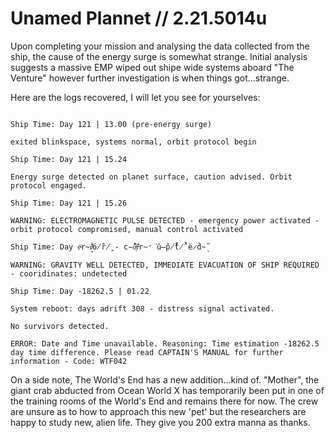 # Unamed Plannet // 2.21.5014u

Upon completing your mission and analysing the data collected from the ship, the cause of the energy surge is somewhat strange. Initial analysis suggests a massive EMP wiped out shipe wide systems aboard "The Venture" however further investigation is when things got...strange.

Here are the logs recovered, I will let you see for yourselves:

<pre><code>
Ship Time: Day 121 | 13.00 (pre-energy surge)

exited blinkspace, systems normal, orbit protocol begin

Ship Time: Day 121 | 15.24

Energy surge detected on planet surface, caution advised. Orbit protocol engaged.

Ship Time: Day 121 | 15.26

WARNING: ELECTROMAGNETIC PULSE DETECTED - emergency power activated - orbit protocol compromised, manual control activated

Ship Time: Day e̴͐̇r̴̘̾ŕ̸͗ó̸̃ṙ̸̭ - c̵̈́̾o̵̖͗r̵͛̌r̴̛͘ǔ̶̌p̸̊̑t̸̂̚è̷̉d̴̖̎

WARNING: GRAVITY WELL DETECTED, IMMEDIATE EVACUATION OF SHIP REQUIRED - cooridinates: undetected

Ship Time: Day -18262.5 | 01.22

System reboot: days adrift 308 - distress signal activated.

No survivors detected.

ERROR: Date and Time unavailable. Reasoning: Time estimation -18262.5 day time difference. Please read CAPTAIN'S MANUAL for further information - Code: WTF042
</code></pre>


On a side note, The World's End has a new addition...kind of. "Mother", the giant crab abducted from Ocean World X has temporarily been put in one of the training rooms of the World's End and remains there for now. The crew are unsure as to how to approach this new 'pet' but the researchers are happy to study new, alien life. They give you 200 extra manna as thanks.